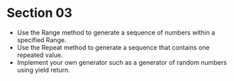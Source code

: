 # Section 03

-   Use the Range method to generate a sequence of numbers within a specified Range.
-   Use the Repeat method to generate a sequence that contains one repeated value.
-   Implement your own generator such as a generator of random numbers using yield
    return.
